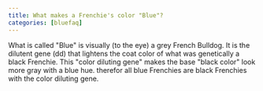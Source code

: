 ```yaml
---
title: What makes a Frenchie's color "Blue"?           
categories: [bluefaq]
---
```

What is called "Blue" is visually (to the eye) a grey French Bulldog.  It is the dilutent gene (dd) that lightens the coat color of what was genetically a black Frenchie. This "color diluting gene" makes the base "black color" look more gray with a blue hue.  therefor all blue Frenchies are black Frenchies with the color diluting gene.